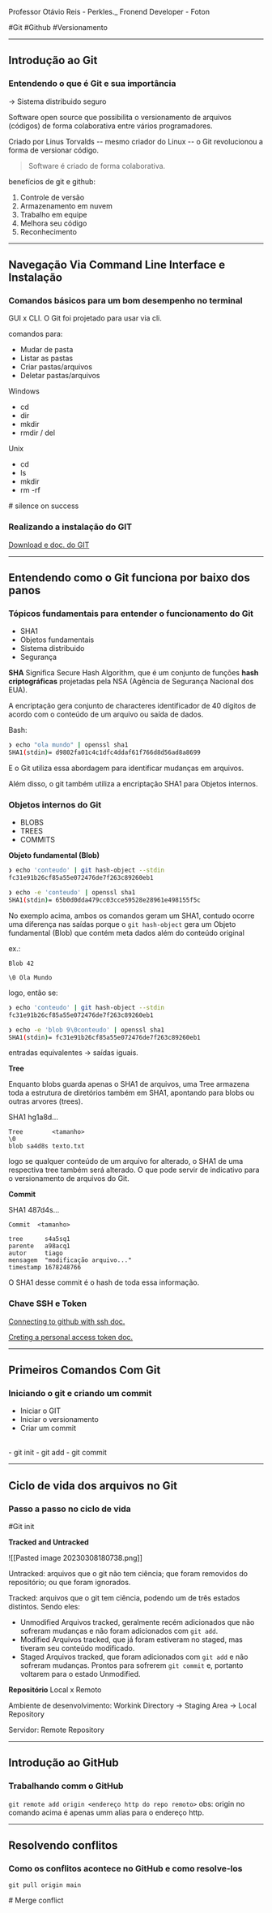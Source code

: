 Professor Otávio Reis - Perkles._
Fronend Developer - Foton

#Git #Github #Versionamento 

---

## Introdução ao Git

### Entendendo o que é Git e sua importância

-> Sistema distribuido seguro

Software open source que possibilita o versionamento de arquivos (códigos) de forma colaborativa entre vários programadores.

Criado por Linus Torvalds -- mesmo criador do Linux -- o Git revolucionou a forma de versionar código.

> Software é criado de forma colaborativa.

benefícios de git e github:
1. Controle de versão
2. Armazenamento em nuvem
3. Trabalho em equipe
4. Melhora seu código
5. Reconhecimento

---

## Navegação Via Command Line Interface e Instalação

### Comandos básicos para um bom desempenho no terminal

GUI x CLI.
O Git foi projetado para usar via cli.

comandos para:
- Mudar de pasta
- Listar as pastas
- Criar pastas/arquivos
- Deletar pastas/arquivos

Windows
- cd
- dir
- mkdir
- rmdir / del

Unix
- cd 
- ls
- mkdir
- rm -rf

\# silence on success

### Realizando a instalação do GIT

[Download e doc. do GIT](https://git-scm.com/)

---

## Entendendo como o Git funciona por baixo dos panos

### Tópicos fundamentais para entender o funcionamento do Git

- SHA1
- Objetos fundamentais
- Sistema distribuido
- Segurança

**SHA**
Significa Secure Hash Algorithm, que é um conjunto de funções **hash criptográficas** projetadas pela NSA (Agência de Segurança Nacional dos EUA).

A encriptação gera conjunto de characteres identificador de 40 dígitos de acordo com o conteúdo de um arquivo ou saída de dados.

Bash:
```bash
❯ echo "ola mundo" | openssl sha1
SHA1(stdin)= d9802fa01c4c1dfc4ddaf61f766d8d56ad8a8699
```

E o Git utiliza essa abordagem para identificar mudanças em arquivos.

Além disso, o git também utiliza a encriptação SHA1 para Objetos internos.

### Objetos internos do Git

- BLOBS
- TREES
- COMMITS

**Objeto fundamental (Blob)**

```Bash
❯ echo 'conteudo' | git hash-object --stdin
fc31e91b26cf85a55e072476de7f263c89260eb1

❯ echo -e 'conteudo' | openssl sha1
SHA1(stdin)= 65b0d0dda479cc03cce59528e28961e498155f5c
```

No exemplo acima, ambos os comandos geram um SHA1, contudo ocorre uma diferença nas saídas porque o `git hash-object` gera um Objeto fundamental (Blob) que contém meta dados além do conteúdo original

ex.:
```
Blob 42

\0 Ola Mundo
```

logo, então se:

```Bash
❯ echo 'conteudo' | git hash-object --stdin
fc31e91b26cf85a55e072476de7f263c89260eb1

❯ echo -e 'blob 9\0conteudo' | openssl sha1
SHA1(stdin)= fc31e91b26cf85a55e072476de7f263c89260eb1
```

entradas equivalentes -> saídas iguais.

**Tree**

Enquanto blobs guarda apenas o SHA1 de arquivos, uma Tree armazena toda a estrutura de diretórios também em SHA1, apontando para blobs ou outras arvores (trees).

SHA1 hg1a8d...
```
Tree        <tamanho>
\0
blob sa4d8s texto.txt
```

logo se qualquer conteúdo de um arquivo for alterado, o SHA1 de uma respectiva tree também será alterado. O que pode servir de indicativo para o  versionamento de arquivos do Git.


**Commit**

SHA1 487d4s...
```
Commit  <tamanho>

tree      s4a5sq1
parente   a98acq1
autor     tiago
mensagem  "modificação arquivo..."
timestamp 1678248766
```
O SHA1 desse commit é o hash de toda essa informação.

### Chave SSH e Token

[Connecting to github with ssh doc.](https://docs.github.com/pt/authentication/connecting-to-github-with-ssh/about-ssh)

[Creting a personal access token doc.](https://docs.github.com/pt/authentication/keeping-your-account-and-data-secure/creating-a-personal-access-token)

---

## Primeiros Comandos Com Git
### Iniciando o git e criando um commit

- Iniciar o GIT
- Iniciar o versionamento
- Criar um commit
<br>
- git init
- git add
- git commit 

---

## Ciclo de vida dos arquivos no Git
### Passo a passo no ciclo de vida

\#Git init

**Tracked and Untracked**

![[Pasted image 20230308180738.png]]

Untracked:
arquivos que o git não tem ciência; que foram removidos do repositório; ou que foram ignorados.

Tracked:
arquivos que o git tem ciência, podendo um de três estados distintos. Sendo eles:
- Unmodified
	Arquivos tracked, geralmente recém adicionados que não sofreram mudanças e não foram adicionados com `git add`.
- Modified
	Arquivos tracked, que já foram estiveram no staged, mas tiveram seu conteúdo modificado.
- Staged
	Arquivos tracked, que foram adicionados com `git add` e não sofreram mudanças. Prontos para sofrerem `git commit` e, portanto voltarem para o estado Unmodified.


**Repositório**
Local x Remoto

Ambiente de desenvolvimento:
Workink Directory -> Staging Area -> Local Repository

Servidor:
Remote Repository

---

## Introdução ao GitHub
### Trabalhando comm o GitHub

`git remote add origin <endereço http do repo remoto>`
obs: origin no comando acima é apenas umm alias para o endereço http.

---

## Resolvendo conflitos
### Como os conflitos acontece no GitHub e como resolve-los

`git pull origin main`

\# Merge conflict

